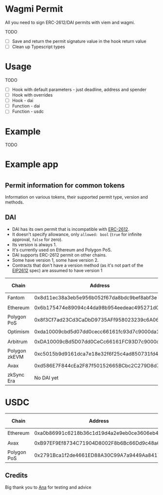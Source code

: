 # Wagmi Permit

All you need to sign ERC-2612/DAI permits with viem and wagmi.

TODO
- [ ] Save and return the permit signature value in the hook return value
- [ ] Clean up Typescript types

# Usage

TODO
- [ ] Hook with default parameters - just deadline, address and spender
- [ ] Hook with overrides
- [ ] Hook - dai
- [ ] Function - dai
- [ ] Function - usdc

# Example

TODO

# Example app

#

## Permit information for common tokens

Information on various tokens, their supported permit type, version and methods.

## DAI

- DAI has its own permit that is incompatible with [ERC-2612](https://ercs.ethereum.org/ERCS/erc-2612).
- It doesn't specify allowance, only `allowed: bool` (`true` for infinite approval, `false` for zero).
- Its version is always 1.
- It's currently used on Ethereum and Polygon PoS.
- DAI supports ERC-2612 permit on other chains.
- Some have version 1, some have version 2.
- Contracts that don't have a version method (as it's not part of the [EIP2612](https://eips.ethereum.org/EIPS/ERC-2612)
  spec) are assumed to have version 1

| Chain         | Address                                    | DAI Permit | EIP2612 Permit | Version | transferWithPermit |
|---------------|--------------------------------------------|------------|----------------|---------|--------------------|
| Fantom        | 0x8d11ec38a3eb5e956b052f67da8bdc9bef8abf3e | ⛔️         | ✅              | 1       | ✅                  |
| Ethereum      | 0x6b175474e89094c44da98b954eedeac495271d0f | ✅          | ⛔️             | 1       | ⛔️                 |
| Polygon PoS   | 0x8f3Cf7ad23Cd3CaDbD9735AFf958023239c6A063 | ✅          | ⛔️             | 1       | ⛔️                 |
| Optimism      | 0xda10009cbd5d07dd0cecc66161fc93d7c9000da1 | ⛔️         | ✅              | 2       | ⛔️                 |
| Arbitrum      | 0xDA10009cBd5D07dd0CeCc66161FC93D7c9000da1 | ⛔️         | ✅              | 2       | ⛔️                 |
| Polygon zkEVM | 0xc5015b9d9161dca7e18e32f6f25c4ad850731fd4 | ⛔️         | ✅              | 1       | ⛔️                 |
| Avax          | 0xd586E7F844cEa2F87f50152665BCbc2C279D8d70 | ⛔️         | ⛔              | ⛔       | ⛔️                 |
| zkSync Era    | No DAI yet                                 | -          | -              | -       | -                  |

# USDC

| Chain       | Address                                    | DAI Permit | EIP2612 Permit | Version | transferWithPermit |
|-------------|--------------------------------------------|------------|----------------|---------|--------------------|
| Ethereum    | 0xa0b86991c6218b36c1d19d4a2e9eb0ce3606eb48 | ⛔️         | ✅              | 2       | ⛔️                 |
| Avax        | 0xB97EF9Ef8734C71904D8002F8b6Bc66Dd9c48a6E | ⛔️         | ✅              | 2       | ⛔️                 |
| Polygon PoS | 0x2791Bca1f2de4661ED88A30C99A7a9449Aa84174 | ⛔️         | ✅              | 1       | ⛔️                 |

## Credits

Big thank you to [Ana](https://twitter.com/AnaArsonist) for testing and advice
